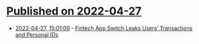 # [Published on 2022-04-27](index.md)

* [2022-04-27, 15:01:09](https://news.ycombinator.com/item?id=31180737) - [Fintech App Switch Leaks Users’ Transactions and Personal IDs](https://vpnoverview.com/news/fintech-app-switch-leaks-users-transactions-personal-ids/)
